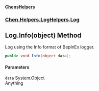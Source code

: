 
#### [ChensHelpers](./index 'index')

### [Chen.Helpers.LogHelpers](./fibL8rZFtSXC5OU0KltgIg 'Chen.Helpers.LogHelpers').[Log](./t5bZ+FxolrN0ZQ1x1imi7g 'Chen.Helpers.LogHelpers.Log')

## Log.Info(object) Method
Log using the Info format of BepInEx logger.  
```csharp
public void Info(object data);
```

#### Parameters
<a name='7pd4krHWvleCf7xrvyfAEg'></a>
`data` [System.Object](https://docs.microsoft.com/en-us/dotnet/api/System.Object 'System.Object')  
Anything  
  
